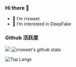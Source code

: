 ### Hi there 👋

- 👋 I’m rrsweet
- 🔭 I’m interested in DeepFake


### Github 活跃度

[![](https://activity-graph.herokuapp.com/graph?username=rrsweet&theme=dracula)](https://github.com/ashutosh00710/github-readme-activity-graph)
![rrsweet's github stats](https://github-readme-stats.vercel.app/api?username=rrsweet&show_icons=true&theme=vue)

![Top Langs](https://github-readme-stats.vercel.app/api/top-langs/?username=rrsweet)
